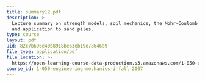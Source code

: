 ```yaml
---
title: summary12.pdf
description: >-
  Lecture summary on strength models, soil mechanics, the Mohr-Coulomb model,
  and application to sand piles.
type: course
layout: pdf
uid: 82c7b696e40b8918be63eb19e78646b9
file_type: application/pdf
file_location: >-
  https://open-learning-course-data-production.s3.amazonaws.com/1-050-engineering-mechanics-i-fall-2007/82c7b696e40b8918be63eb19e78646b9_summary12.pdf
course_id: 1-050-engineering-mechanics-i-fall-2007
---
```

